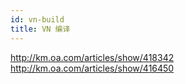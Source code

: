 ```yaml
---
id: vn-build
title: VN 编译
---
```


http://km.oa.com/articles/show/418342
http://km.oa.com/articles/show/416450